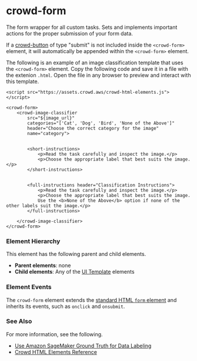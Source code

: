 # crowd\-form<a name="sms-ui-template-crowd-form"></a>

The form wrapper for all custom tasks\. Sets and implements important actions for the proper submission of your form data\.

If a [crowd\-button](sms-ui-template-crowd-button.md) of type "submit" is not included inside the `<crowd-form>` element, it will automatically be appended within the `<crowd-form>` element\. 

The following is an example of an image classification template that uses the `<crowd-form>` element\. Copy the following code and save it in a file with the extenion `.html`\. Open the file in any browser to preview and interact with this template\. 

```
<script src="https://assets.crowd.aws/crowd-html-elements.js"></script>

<crowd-form>
    <crowd-image-classifier 
        src="${image_url}"
        categories="['Cat', 'Dog', 'Bird', 'None of the Above']"
        header="Choose the correct category for the image"
        name="category">


        <short-instructions>
            <p>Read the task carefully and inspect the image.</p>
            <p>Choose the appropriate label that best suits the image.</p>
        </short-instructions>

 
        <full-instructions header="Classification Instructions">
            <p>Read the task carefully and inspect the image.</p>
            <p>Choose the appropriate label that best suits the image. 
            Use the <b>None of the Above</b> option if none of the other labels suit the image.</p>
        </full-instructions>

    </crowd-image-classifier>
</crowd-form>
```

### Element Hierarchy<a name="form-element-hierarchy"></a>

This element has the following parent and child elements\.
+ **Parent elements**: none
+ **Child elements**: Any of the [UI Template](sms-ui-template-reference.md) elements

### Element Events<a name="form-element-events"></a>

The `crowd-form` element extends the [standard HTML `form` element](https://developer.mozilla.org/en-US/docs/Web/HTML/Element/form) and inherits its events, such as `onclick` and `onsubmit`\.

### See Also<a name="form-see-also"></a>

For more information, see the following\.
+ [Use Amazon SageMaker Ground Truth for Data Labeling](sms.md)
+ [Crowd HTML Elements Reference](sms-ui-template-reference.md)